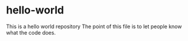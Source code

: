 # hello-world
This is a hello world repository
The point of this file is to let people know what the code does.
